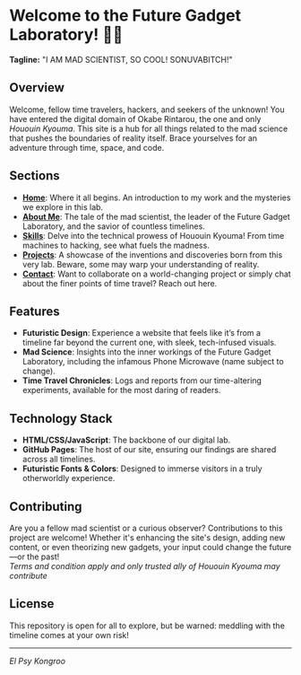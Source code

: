 # Welcome to the Future Gadget Laboratory! 🚀🔬

**Tagline:** "I AM MAD SCIENTIST, SO COOL! SONUVABITCH!"

## Overview

Welcome, fellow time travelers, hackers, and seekers of the unknown! You have entered the digital domain of Okabe Rintarou, the one and only *Hououin Kyouma*. This site is a hub for all things related to the mad science that pushes the boundaries of reality itself. Brace yourselves for an adventure through time, space, and code.

## Sections

- **[Home](#)**: Where it all begins. An introduction to my work and the mysteries we explore in this lab.
- **[About Me](#)**: The tale of the mad scientist, the leader of the Future Gadget Laboratory, and the savior of countless timelines.
- **[Skills](#)**: Delve into the technical prowess of Hououin Kyouma! From time machines to hacking, see what fuels the madness.
- **[Projects](#)**: A showcase of the inventions and discoveries born from this very lab. Beware, some may warp your understanding of reality.
- **[Contact](#)**: Want to collaborate on a world-changing project or simply chat about the finer points of time travel? Reach out here.

## Features

- **Futuristic Design**: Experience a website that feels like it’s from a timeline far beyond the current one, with sleek, tech-infused visuals.
- **Mad Science**: Insights into the inner workings of the Future Gadget Laboratory, including the infamous Phone Microwave (name subject to change).
- **Time Travel Chronicles**: Logs and reports from our time-altering experiments, available for the most daring of readers.

## Technology Stack

- **HTML/CSS/JavaScript**: The backbone of our digital lab.
- **GitHub Pages**: The host of our site, ensuring our findings are shared across all timelines.
- **Futuristic Fonts & Colors**: Designed to immerse visitors in a truly otherworldly experience.

## Contributing

Are you a fellow mad scientist or a curious observer? Contributions to this project are welcome! Whether it's enhancing the site's design, adding new content, or even theorizing new gadgets, your input could change the future—or the past!<br>
*Terms and condition apply and only trusted ally of Hououin Kyouma may contribute*

## License

This repository is open for all to explore, but be warned: meddling with the timeline comes at your own risk!

---

*El Psy Kongroo*
